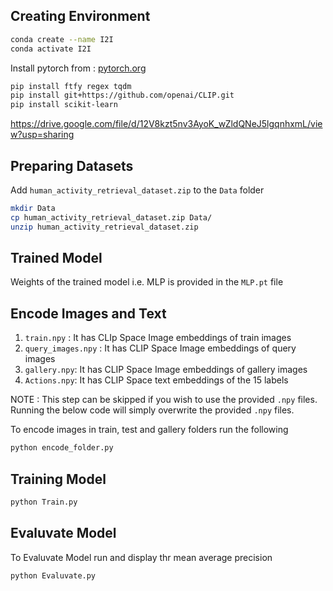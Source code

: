 ## Creating Environment 

```.bash
conda create --name I2I
conda activate I2I
```
Install pytorch from : [pytorch.org](https://pytorch.org/)
```.bash
pip install ftfy regex tqdm
pip install git+https://github.com/openai/CLIP.git
pip install scikit-learn
```
https://drive.google.com/file/d/12V8kzt5nv3AyoK_wZldQNeJ5lgqnhxmL/view?usp=sharing

## Preparing Datasets

Add `human_activity_retrieval_dataset.zip` to the `Data` folder
```.bash
mkdir Data
cp human_activity_retrieval_dataset.zip Data/
unzip human_activity_retrieval_dataset.zip
```

## Trained Model

Weights of the trained model i.e. MLP is provided in the `MLP.pt`  file

## Encode Images and Text

1) `train.npy` : It has CLIp Space Image embeddings of train images 
2) `query_images.npy` : It has CLIP Space Image embeddings of query images
3) `gallery.npy`: It has CLIP Space Image embeddings of gallery images
4) `Actions.npy`: It has CLIP Space text embeddings of the 15 labels

NOTE : This step can be skipped if you wish to use the provided `.npy` files. Running the below code will simply overwrite the provided `.npy` files. 

To encode images in train, test and gallery folders run the following

```.bash
python encode_folder.py
```

## Training Model

```.bash
python Train.py
```

## Evaluvate Model

To Evaluvate Model run and display thr mean average precision 

```.bash
python Evaluvate.py 
```
